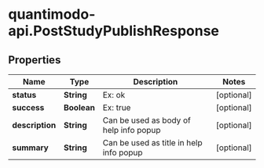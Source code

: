 # quantimodo-api.PostStudyPublishResponse

## Properties
Name | Type | Description | Notes
------------ | ------------- | ------------- | -------------
**status** | **String** | Ex: ok | [optional] 
**success** | **Boolean** | Ex: true | [optional] 
**description** | **String** | Can be used as body of help info popup | [optional] 
**summary** | **String** | Can be used as title in help info popup | [optional] 


